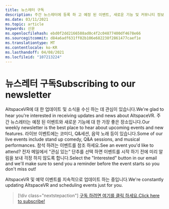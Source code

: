 ```yaml
---
title: 뉴스레터 구독
description: 주간 뉴스레터에 등록 하 고 예정 된 이벤트, 새로운 기능 및 커뮤니티 정보를 최신 상태로 유지 하세요.
ms.date: 03/11/2021
ms.topic: article
keywords: 신문
ms.openlocfilehash: ebd0f2dd2166588ad0c4f2c04877400df4678e66
ms.sourcegitcommit: d84a6adf631ff02b106e682238f2861477caef1e
ms.translationtype: MT
ms.contentlocale: ko-KR
ms.lasthandoff: 04/08/2021
ms.locfileid: "107213224"
---
```

# <a name="subscribing-to-our-newsletter"></a><span data-ttu-id="e5101-104">뉴스레터 구독</span><span class="sxs-lookup"><span data-stu-id="e5101-104">Subscribing to our newsletter</span></span>

<span data-ttu-id="e5101-105">AltspaceVR에 대 한 업데이트 및 소식을 수신 하는 데 관심이 있습니다.</span><span class="sxs-lookup"><span data-stu-id="e5101-105">We're glad to hear you're interested in receiving updates and news about AltspaceVR.</span></span> <span data-ttu-id="e5101-106">주간 뉴스레터는 예정 된 이벤트와 새로운 기능에 대 한 가장 좋은 장소입니다.</span><span class="sxs-lookup"><span data-stu-id="e5101-106">Our weekly newsletter is the best place to hear about upcoming events and new features.</span></span> <span data-ttu-id="e5101-107">라이브 이벤트에는 코미디, Q&세션, 음악 노래 등이 있습니다.</span><span class="sxs-lookup"><span data-stu-id="e5101-107">Some of our live events include stand up comedy, Q&A sessions, and musical performances.</span></span> <span data-ttu-id="e5101-108">참석 하려는 이벤트를 참조 하세요.</span><span class="sxs-lookup"><span data-stu-id="e5101-108">See an event you'd like to attend?</span></span> <span data-ttu-id="e5101-109">전자 메일에서 "관심 있는" 단추를 선택 하면 이벤트를 시작 하기 전에 미리 알림을 보내 걱정 하지 않도록 합니다.</span><span class="sxs-lookup"><span data-stu-id="e5101-109">Select the "Interested" button in our email and we'll make sure to send you a reminder before the event starts so you don't miss out!</span></span>

<span data-ttu-id="e5101-110">AltspaceVR 및 예약 이벤트를 지속적으로 업데이트 하는 중입니다.</span><span class="sxs-lookup"><span data-stu-id="e5101-110">We're constantly updating AltspaceVR and scheduling events just for you.</span></span> 

> [!div class="nextstepaction"] 
> [<span data-ttu-id="e5101-111">구독 하려면 여기를 클릭 하세요.</span><span class="sxs-lookup"><span data-stu-id="e5101-111">Click here to subscribe!</span></span>](http://altvr.us7.list-manage.com/subscribe?u=ca3b0ab1f83e7c2123f094df6&id=519b6a1ca4)